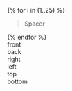 ---
---
<style>
	#main_content {
		display: flex;
		flex-direction: row;
		justify-content: space-between;
	}
	column {
		display: flex;
		/* flex: 1 0; */
	}
</style>
<div class="column">
	{% for i in (1..25) %}
		<blockquote>Spacer</blockquote>
	{% endfor %}
</div>
<div class="column">
	<div class="cube">
		<div class="cube__face cube__face--front">front</div>
		<div class="cube__face cube__face--back">back</div>
		<div class="cube__face cube__face--right">right</div>
		<div class="cube__face cube__face--left">left</div>
		<div class="cube__face cube__face--top">top</div>
		<div class="cube__face cube__face--bottom">bottom</div>
	</div>
</div>

